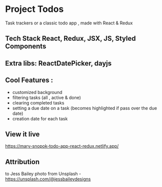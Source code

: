 # Project Todos

Task trackers or a classic todo app , made with React & Redux

## Tech Stack React, Redux, JSX, JS, Styled Components

## Extra libs: ReactDatePicker, dayjs

## Cool Features :

- customized background
- filtering tasks (all , active & done)
- clearing completed tasks
- setting a due date on a task (becomes highlighted if pass over the due date)
- creation date for each task

## View it live

https://mary-snopok-todo-app-react-redux.netlify.app/

## Attribution

to Jess Bailey photo from Unsplash - https://unsplash.com/@jessbaileydesigns
